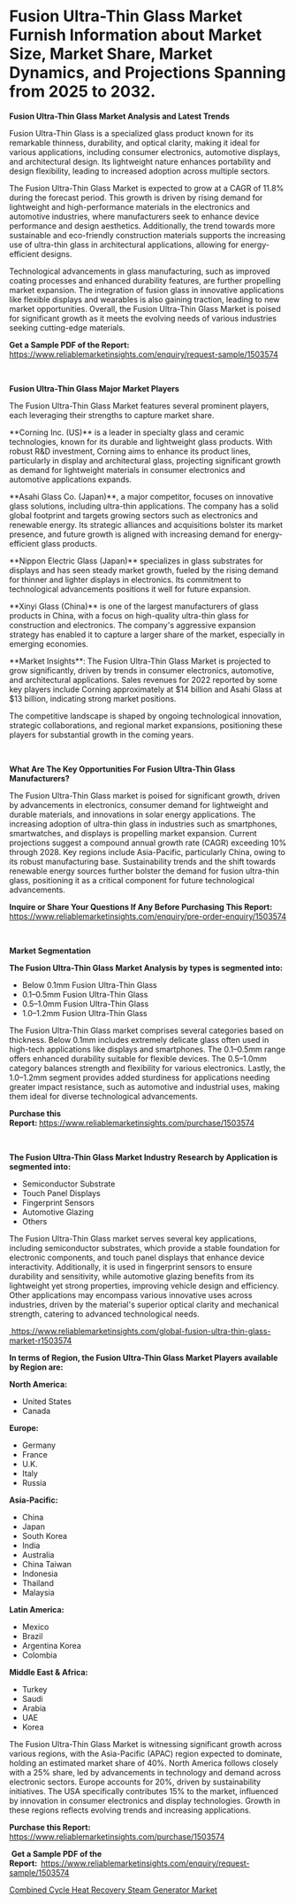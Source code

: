 <p><h1>Fusion Ultra-Thin Glass Market Furnish Information about Market Size, Market Share, Market Dynamics, and Projections Spanning from 2025 to 2032.</h1></p><p><strong>Fusion Ultra-Thin Glass Market Analysis and Latest Trends</strong></p>
<p><p>Fusion Ultra-Thin Glass is a specialized glass product known for its remarkable thinness, durability, and optical clarity, making it ideal for various applications, including consumer electronics, automotive displays, and architectural design. Its lightweight nature enhances portability and design flexibility, leading to increased adoption across multiple sectors.</p><p>The Fusion Ultra-Thin Glass Market is expected to grow at a CAGR of 11.8% during the forecast period. This growth is driven by rising demand for lightweight and high-performance materials in the electronics and automotive industries, where manufacturers seek to enhance device performance and design aesthetics. Additionally, the trend towards more sustainable and eco-friendly construction materials supports the increasing use of ultra-thin glass in architectural applications, allowing for energy-efficient designs.</p><p>Technological advancements in glass manufacturing, such as improved coating processes and enhanced durability features, are further propelling market expansion. The integration of fusion glass in innovative applications like flexible displays and wearables is also gaining traction, leading to new market opportunities. Overall, the Fusion Ultra-Thin Glass Market is poised for significant growth as it meets the evolving needs of various industries seeking cutting-edge materials.</p></p>
<p><strong>Get a Sample PDF of the Report:&nbsp;</strong> <a href="https://www.reliablemarketinsights.com/enquiry/request-sample/1503574?utm_campaign=2013&utm_medium=2&utm_source=Github&utm_content=ia&utm_term=23032025&utm_id=fusion-ultra-thin-glass">https://www.reliablemarketinsights.com/enquiry/request-sample/1503574</a></p>
<p>&nbsp;</p>
<p><strong>Fusion Ultra-Thin Glass Major Market Players</strong></p>
<p><p>The Fusion Ultra-Thin Glass Market features several prominent players, each leveraging their strengths to capture market share. </p><p>**Corning Inc. (US)** is a leader in specialty glass and ceramic technologies, known for its durable and lightweight glass products. With robust R&D investment, Corning aims to enhance its product lines, particularly in display and architectural glass, projecting significant growth as demand for lightweight materials in consumer electronics and automotive applications expands.</p><p>**Asahi Glass Co. (Japan)**, a major competitor, focuses on innovative glass solutions, including ultra-thin applications. The company has a solid global footprint and targets growing sectors such as electronics and renewable energy. Its strategic alliances and acquisitions bolster its market presence, and future growth is aligned with increasing demand for energy-efficient glass products.</p><p>**Nippon Electric Glass (Japan)** specializes in glass substrates for displays and has seen steady market growth, fueled by the rising demand for thinner and lighter displays in electronics. Its commitment to technological advancements positions it well for future expansion.</p><p>**Xinyi Glass (China)** is one of the largest manufacturers of glass products in China, with a focus on high-quality ultra-thin glass for construction and electronics. The company's aggressive expansion strategy has enabled it to capture a larger share of the market, especially in emerging economies.</p><p>**Market Insights**: The Fusion Ultra-Thin Glass Market is projected to grow significantly, driven by trends in consumer electronics, automotive, and architectural applications. Sales revenues for 2022 reported by some key players include Corning approximately at $14 billion and Asahi Glass at $13 billion, indicating strong market positions.</p><p>The competitive landscape is shaped by ongoing technological innovation, strategic collaborations, and regional market expansions, positioning these players for substantial growth in the coming years.</p></p>
<p>&nbsp;</p>
<p><strong>What Are The Key Opportunities For Fusion Ultra-Thin Glass Manufacturers?</strong></p>
<p><p>The Fusion Ultra-Thin Glass market is poised for significant growth, driven by advancements in electronics, consumer demand for lightweight and durable materials, and innovations in solar energy applications. The increasing adoption of ultra-thin glass in industries such as smartphones, smartwatches, and displays is propelling market expansion. Current projections suggest a compound annual growth rate (CAGR) exceeding 10% through 2028. Key regions include Asia-Pacific, particularly China, owing to its robust manufacturing base. Sustainability trends and the shift towards renewable energy sources further bolster the demand for fusion ultra-thin glass, positioning it as a critical component for future technological advancements.</p></p>
<p><strong>Inquire or Share Your Questions If Any Before Purchasing This Report:</strong> <a href="https://www.reliablemarketinsights.com/enquiry/pre-order-enquiry/1503574?utm_campaign=2013&utm_medium=2&utm_source=Github&utm_content=ia&utm_term=23032025&utm_id=fusion-ultra-thin-glass">https://www.reliablemarketinsights.com/enquiry/pre-order-enquiry/1503574</a></p>
<p>&nbsp;</p>
<p><strong>Market Segmentation</strong></p>
<p><strong>The Fusion Ultra-Thin Glass Market Analysis by types is segmented into:</strong></p>
<p><ul><li>Below 0.1mm Fusion Ultra-Thin Glass</li><li>0.1–0.5mm Fusion Ultra-Thin Glass</li><li>0.5–1.0mm Fusion Ultra-Thin Glass</li><li>1.0–1.2mm Fusion Ultra-Thin Glass</li></ul></p>
<p><p>The Fusion Ultra-Thin Glass market comprises several categories based on thickness. Below 0.1mm includes extremely delicate glass often used in high-tech applications like displays and smartphones. The 0.1–0.5mm range offers enhanced durability suitable for flexible devices. The 0.5–1.0mm category balances strength and flexibility for various electronics. Lastly, the 1.0–1.2mm segment provides added sturdiness for applications needing greater impact resistance, such as automotive and industrial uses, making them ideal for diverse technological advancements.</p></p>
<p><strong>Purchase this Report:&nbsp;</strong><a href="https://www.reliablemarketinsights.com/purchase/1503574?utm_campaign=2013&utm_medium=2&utm_source=Github&utm_content=ia&utm_term=23032025&utm_id=fusion-ultra-thin-glass">https://www.reliablemarketinsights.com/purchase/1503574</a></p>
<p>&nbsp;</p>
<p><strong>The Fusion Ultra-Thin Glass Market Industry Research by Application is segmented into:</strong></p>
<p><ul><li>Semiconductor Substrate</li><li>Touch Panel Displays</li><li>Fingerprint Sensors</li><li>Automotive Glazing</li><li>Others</li></ul></p>
<p><p>The Fusion Ultra-Thin Glass market serves several key applications, including semiconductor substrates, which provide a stable foundation for electronic components, and touch panel displays that enhance device interactivity. Additionally, it is used in fingerprint sensors to ensure durability and sensitivity, while automotive glazing benefits from its lightweight yet strong properties, improving vehicle design and efficiency. Other applications may encompass various innovative uses across industries, driven by the material's superior optical clarity and mechanical strength, catering to advanced technological needs.</p></p>
<p><a href="https://www.reliablemarketinsights.com/global-fusion-ultra-thin-glass-market-r1503574?utm_campaign=2013&utm_medium=2&utm_source=Github&utm_content=ia&utm_term=23032025&utm_id=fusion-ultra-thin-glass">&nbsp;https://www.reliablemarketinsights.com/global-fusion-ultra-thin-glass-market-r1503574</a></p>
<p><strong>In terms of Region, the Fusion Ultra-Thin Glass Market Players available by Region are:</strong></p>
<p>
    <p> <strong> North America: </strong>
        <ul>
            <li>United States</li>
            <li>Canada</li>
        </ul>
        </p> 
    <p> <strong> Europe: </strong>
        <ul>
            <li>Germany</li>
            <li>France</li>
            <li>U.K.</li>
            <li>Italy</li>
            <li>Russia</li>
        </ul>
        </p> 
    <p> <strong> Asia-Pacific: </strong>
        <ul>
            <li>China</li>
            <li>Japan</li>
            <li>South Korea</li>
            <li>India</li>
            <li>Australia</li>
            <li>China Taiwan</li>
            <li>Indonesia</li>
            <li>Thailand</li>
            <li>Malaysia</li>
        </ul>
        </p> 
    <p> <strong> Latin America: </strong>
        <ul>
            <li>Mexico</li>
            <li>Brazil</li>
            <li>Argentina Korea</li>
            <li>Colombia</li>
        </ul>
        </p> 
    <p> <strong> Middle East & Africa: </strong>
        <ul>
            <li>Turkey</li>
            <li>Saudi</li>
            <li>Arabia</li>
            <li>UAE</li>
            <li>Korea</li>
        </ul>
    </p>
    </p>
<p><p>The Fusion Ultra-Thin Glass Market is witnessing significant growth across various regions, with the Asia-Pacific (APAC) region expected to dominate, holding an estimated market share of 40%. North America follows closely with a 25% share, led by advancements in technology and demand across electronic sectors. Europe accounts for 20%, driven by sustainability initiatives. The USA specifically contributes 15% to the market, influenced by innovation in consumer electronics and display technologies. Growth in these regions reflects evolving trends and increasing applications.</p></p>
<p><strong>Purchase this Report: </strong><a href="https://www.reliablemarketinsights.com/purchase/1503574?utm_campaign=2013&utm_medium=2&utm_source=Github&utm_content=ia&utm_term=23032025&utm_id=fusion-ultra-thin-glass">https://www.reliablemarketinsights.com/purchase/1503574</a></p>
<p>&nbsp;<strong>Get a Sample PDF of the Report:&nbsp;&nbsp;</strong><a href="https://www.reliablemarketinsights.com/enquiry/request-sample/1503574?utm_campaign=2013&utm_medium=2&utm_source=Github&utm_content=ia&utm_term=23032025&utm_id=fusion-ultra-thin-glass">https://www.reliablemarketinsights.com/enquiry/request-sample/1503574</a></p>
<p><strong></strong></p>
<p><p><a href="https://github.com/MariaWashington76/Market-Research-Report-List-2/blob/main/combined-cycle-heat-recovery-steam-generator-market.md?utm_campaign=2013&utm_medium=2&utm_source=Github&utm_content=ia&utm_term=23032025&utm_id=fusion-ultra-thin-glass">Combined Cycle Heat Recovery Steam Generator Market</a></p></p>